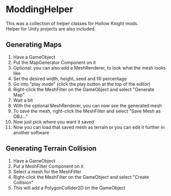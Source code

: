 # ModdingHelper

This was a collection of helper classes for Hollow Knight mods.  
Helper for Unity projects are also included.

## Generating Maps

1. Have a GameObject
2. Put the MapGenerator Component on it
3. Optional: you can also add a MeshRenderer, to look what the mesh looks like
4. Set the desired width, height, seed and fill percentage
5. Go into "play mode" (click the play button at the top of the editor)
6. Right-click the MeshFilter on the GameObject and select "Generate Map"
7. Wait a bit
8. With the optional MeshRenderer, you can now see the generated mesh
9. To save the mesh, right-click the MeshFilter and select "Save Mesh as OBJ..."
10. Now just pick where you want it saved
11. Now you can load that saved mesh as terrain or you can edit it further in another software

## Generating Terrain Collision

1. Have a GameObject
2. Put a MeshFilter Component on it
3. Select a mesh for the MeshFilter
4. Right-click the MeshFilter on the GameObject and select "Create Collision"
5. This will add a PolygonCollider2D on the GameObject
